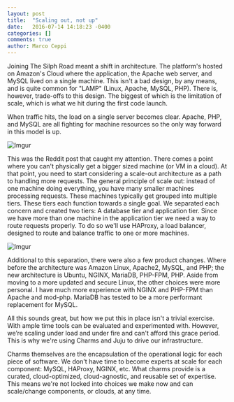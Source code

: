 ```yaml
---
layout: post
title:  "Scaling out, not up"
date:   2016-07-14 14:18:23 -0400
categories: []
comments: true
author: Marco Ceppi
---
```


Joining The Silph Road meant a shift in architecture. The platform's hosted on Amazon's Cloud where the application, the Apache web server, and MySQL lived on a single machine. This isn't a bad design, by any means, and is quite common for "LAMP" (Linux, Apache, MySQL, PHP). There is, however, trade-offs to this design. The biggest  of which is the limitation of scale, which is what we hit during the first code launch.

When traffic hits, the load on a single server becomes clear. Apache, PHP, and MySQL are all fighting for machine resources so the only way forward in this model is up.

![Imgur](http://i.imgur.com/wXgq8oN.png)

This was the Reddit post that caught my attention. There comes a point where you can't physically get a bigger sized machine (or VM in a cloud). At that point, you need to start considering a scale-out architecture as a path to handling more requests. The general principle of scale out: instead of one machine doing everything, you have many smaller machines processing requests. These machines typically get grouped into multiple tiers. These tiers each function towards a single goal. We separated each concern and created two tiers: A database tier and application tier. Since we have more than one machine in the application tier we need a way to route requests properly. To do so we'll use HAProxy, a load balancer, designed to route and balance traffic to one or more machines.

![Imgur](http://i.imgur.com/i0h0NKO.png)

Additional to this separation, there were also a few product changes. Where before the architecture was Amazon Linux, Apache2, MySQL, and PHP; the new architecture is Ubuntu, NGINX, MariaDB, PHP-FPM, PHP. Aside from moving to a more updated and secure Linux, the other choices were more personal. I have much more experience with NGINX and PHP-FPM than Apache and mod-php. MariaDB has tested to be a more performant replacement for MySQL.

All this sounds great, but how we put this in place isn't a trivial exercise. With ample time tools can be evaluated and experimented with. However, we’re scaling under load and under fire and can't afford this grace period. This is why we're using Charms and Juju to drive our infrastructure.

Charms themselves are the encapsulation of the operational logic for each piece of software. We don't have time to become experts at scale for each component: MySQL, HAProxy, NGINX, etc. What charms provide is a curated, cloud-optimized, cloud-agnostic, and reusable set of expertise. This means we're not locked into choices we make now and can scale/change components, or clouds, at any time.
